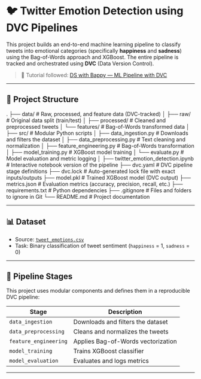 # 🐦 Twitter Emotion Detection using DVC Pipelines

This project builds an end-to-end machine learning pipeline to classify tweets into emotional categories (specifically **happiness** and **sadness**) using the Bag-of-Words approach and XGBoost. The entire pipeline is tracked and orchestrated using **DVC** (Data Version Control).

> 🎥 Tutorial followed: [DS with Bappy — ML Pipeline with DVC](https://www.youtube.com/watch?v=w71RHxAWxaM&t=8950s)
---
## 📂 Project Structure
.
├── data/                       # Raw, processed, and feature data (DVC-tracked)
│   ├── raw/                    # Original data split (train/test)
│   ├── processed/              # Cleaned and preprocessed tweets
│   └── features/               # Bag-of-Words transformed data
│
├── src/                        # Modular Python scripts
│   ├── data_ingestion.py       # Downloads and filters the dataset
│   ├── data_preprocessing.py   # Text cleaning and normalization
│   ├── feature_engineering.py  # Bag-of-Words transformation
│   ├── model_training.py       # XGBoost model training
│   └── evaluate.py             # Model evaluation and metric logging
│
├── twitter_emotion_detection.ipynb   # Interactive notebook version of the pipeline
├── dvc.yaml                   # DVC pipeline stage definitions
├── dvc.lock                   # Auto-generated lock file with exact inputs/outputs
├── model.pkl                  # Trained XGBoost model (DVC output)
├── metrics.json               # Evaluation metrics (accuracy, precision, recall, etc.)
├── requirements.txt           # Python dependencies
├── .gitignore                 # Files and folders to ignore in Git
└── README.md                  # Project documentation



---

## 📊 Dataset

- Source: [`tweet_emotions.csv`](https://raw.githubusercontent.com/entbappy/Branching-tutorial/refs/heads/master/tweet_emotions.csv)
- Task: Binary classification of tweet sentiment (`happiness` = 1, `sadness` = 0)

---

## 🚀 Pipeline Stages

This project uses modular components and defines them in a reproducible DVC pipeline:

| Stage               | Description                                |
|---------------------|--------------------------------------------|
| `data_ingestion`    | Downloads and filters the dataset          |
| `data_preprocessing`| Cleans and normalizes the tweets           |
| `feature_engineering` | Applies Bag-of-Words vectorization       |
| `model_training`    | Trains XGBoost classifier                  |
| `model_evaluation`  | Evaluates and logs metrics                 |

---

